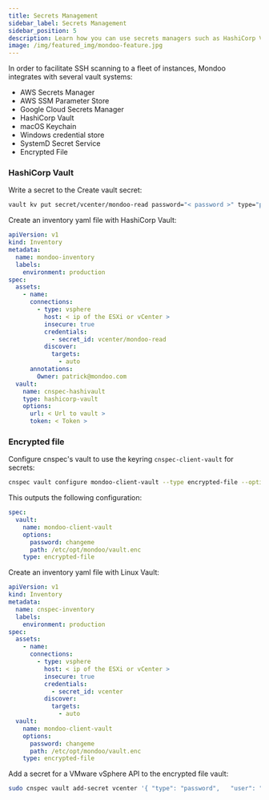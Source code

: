 ```yaml
---
title: Secrets Management
sidebar_label: Secrets Management
sidebar_position: 5
description: Learn how you can use secrets managers such as HashiCorp Vault, Google Cloud Secrets Manager, and AWS Secrets Manager with Mondoo.
image: /img/featured_img/mondoo-feature.jpg
---
```


In order to facilitate SSH scanning to a fleet of instances, Mondoo integrates with several vault systems:

- AWS Secrets Manager
- AWS SSM Parameter Store
- Google Cloud Secrets Manager
- HashiCorp Vault
- macOS Keychain
- Windows credential store
- SystemD Secret Service
- Encrypted File

### HashiCorp Vault

Write a secret to the Create vault secret:

```bash
vault kv put secret/vcenter/mondoo-read password="< password >" type="password" user="mondoo-read@vsphere.local"
```

Create an inventory yaml file with HashiCorp Vault:

```yaml title="inventory.yml"
apiVersion: v1
kind: Inventory
metadata:
  name: mondoo-inventory
  labels:
    environment: production
spec:
  assets:
    - name:
      connections:
        - type: vsphere
          host: < ip of the ESXi or vCenter >
          insecure: true
          credentials:
            - secret_id: vcenter/mondoo-read
          discover:
            targets:
              - auto
      annotations:
        Owner: patrick@mondoo.com
  vault:
    name: cnspec-hashivault
    type: hashicorp-vault
    options:
      url: < Url to vault >
      token: < Token >
```

### Encrypted file

Configure cnspec's vault to use the keyring `cnspec-client-vault` for secrets:

```bash
cnspec vault configure mondoo-client-vault --type encrypted-file --option=password='changeme' --option path='/etc/opt/mondoo/vault.enc'
```

This outputs the following configuration:

```yaml
spec:
  vault:
    name: mondoo-client-vault
    options:
      password: changeme
      path: /etc/opt/mondoo/vault.enc
    type: encrypted-file
```

Create an inventory yaml file with Linux Vault:

```yaml title=/etc/opt/mondoo/inventory.yml
apiVersion: v1
kind: Inventory
metadata:
  name: cnspec-inventory
  labels:
    environment: production
spec:
  assets:
    - name:
      connections:
        - type: vsphere
          host: < ip of the ESXi or vCenter >
          insecure: true
          credentials:
            - secret_id: vcenter
          discover:
            targets:
              - auto
  vault:
    name: mondoo-client-vault
    options:
      password: changeme
      path: /etc/opt/mondoo/vault.enc
    type: encrypted-file
```

Add a secret for a VMware vSphere API to the encrypted file vault:

```bash
sudo cnspec vault add-secret vcenter '{ "type": "password",   "user": "chris@vsphere.local", "password": "password" }' --inventory-file /etc/opt/mondoo/inventory.yml
```
